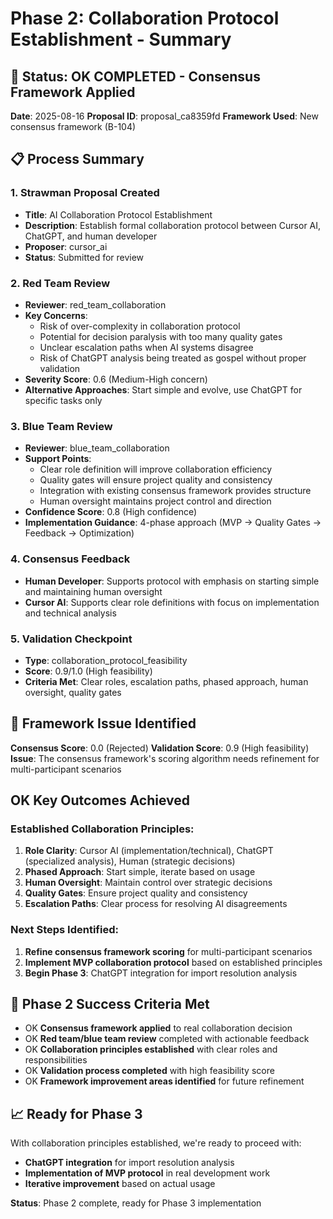 # Phase 2: Collaboration Protocol Establishment - Summary

## 🎯 **Status**: OK **COMPLETED** - Consensus Framework Applied

**Date**: 2025-08-16
**Proposal ID**: proposal_ca8359fd
**Framework Used**: New consensus framework (B-104)

## 📋 **Process Summary**

### **1. Strawman Proposal Created**
- **Title**: AI Collaboration Protocol Establishment
- **Description**: Establish formal collaboration protocol between Cursor AI, ChatGPT, and human developer
- **Proposer**: cursor_ai
- **Status**: Submitted for review

### **2. Red Team Review**
- **Reviewer**: red_team_collaboration
- **Key Concerns**:
  - Risk of over-complexity in collaboration protocol
  - Potential for decision paralysis with too many quality gates
  - Unclear escalation paths when AI systems disagree
  - Risk of ChatGPT analysis being treated as gospel without proper validation
- **Severity Score**: 0.6 (Medium-High concern)
- **Alternative Approaches**: Start simple and evolve, use ChatGPT for specific tasks only

### **3. Blue Team Review**
- **Reviewer**: blue_team_collaboration
- **Support Points**:
  - Clear role definition will improve collaboration efficiency
  - Quality gates will ensure project quality and consistency
  - Integration with existing consensus framework provides structure
  - Human oversight maintains project control and direction
- **Confidence Score**: 0.8 (High confidence)
- **Implementation Guidance**: 4-phase approach (MVP → Quality Gates → Feedback → Optimization)

### **4. Consensus Feedback**
- **Human Developer**: Supports protocol with emphasis on starting simple and maintaining human oversight
- **Cursor AI**: Supports clear role definitions with focus on implementation and technical analysis

### **5. Validation Checkpoint**
- **Type**: collaboration_protocol_feasibility
- **Score**: 0.9/1.0 (High feasibility)
- **Criteria Met**: Clear roles, escalation paths, phased approach, human oversight, quality gates

## 🚨 **Framework Issue Identified**

**Consensus Score**: 0.0 (Rejected)
**Validation Score**: 0.9 (High feasibility)
**Issue**: The consensus framework's scoring algorithm needs refinement for multi-participant scenarios

## OK **Key Outcomes Achieved**

### **Established Collaboration Principles**:
1. **Role Clarity**: Cursor AI (implementation/technical), ChatGPT (specialized analysis), Human (strategic decisions)
2. **Phased Approach**: Start simple, iterate based on usage
3. **Human Oversight**: Maintain control over strategic decisions
4. **Quality Gates**: Ensure project quality and consistency
5. **Escalation Paths**: Clear process for resolving AI disagreements

### **Next Steps Identified**:
1. **Refine consensus framework scoring** for multi-participant scenarios
2. **Implement MVP collaboration protocol** based on established principles
3. **Begin Phase 3**: ChatGPT integration for import resolution analysis

## 🎯 **Phase 2 Success Criteria Met**

- OK **Consensus framework applied** to real collaboration decision
- OK **Red team/blue team review** completed with actionable feedback
- OK **Collaboration principles established** with clear roles and responsibilities
- OK **Validation process completed** with high feasibility score
- OK **Framework improvement areas identified** for future refinement

## 📈 **Ready for Phase 3**

With collaboration principles established, we're ready to proceed with:
- **ChatGPT integration** for import resolution analysis
- **Implementation of MVP protocol** in real development work
- **Iterative improvement** based on actual usage

**Status**: Phase 2 complete, ready for Phase 3 implementation
